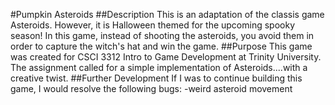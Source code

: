 #Pumpkin Asteroids
##Description
This is an adaptation of the classis game Asteroids. 
However, it is Halloween themed for the upcoming spooky season! 
In this game, instead of shooting the asteroids, you avoid them in order to capture the witch's hat and win the game.
##Purpose
This game was created for CSCI 3312 Intro to Game Development at Trinity University. 
The assignment called for a simple implementation of Asteroids....with a creative twist.
##Further Development
If I was to continue building this game, I would resolve the following bugs:
-weird asteroid movement
